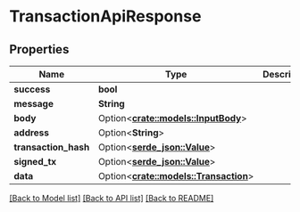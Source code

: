 # TransactionApiResponse

## Properties

Name | Type | Description | Notes
------------ | ------------- | ------------- | -------------
**success** | **bool** |  | 
**message** | **String** |  | 
**body** | Option<[**crate::models::InputBody**](InputBody.md)> |  | [optional]
**address** | Option<**String**> |  | [optional]
**transaction_hash** | Option<[**serde_json::Value**](.md)> |  | [optional]
**signed_tx** | Option<[**serde_json::Value**](.md)> |  | [optional]
**data** | Option<[**crate::models::Transaction**](Transaction.md)> |  | [optional]

[[Back to Model list]](../README.md#documentation-for-models) [[Back to API list]](../README.md#documentation-for-api-endpoints) [[Back to README]](../README.md)


